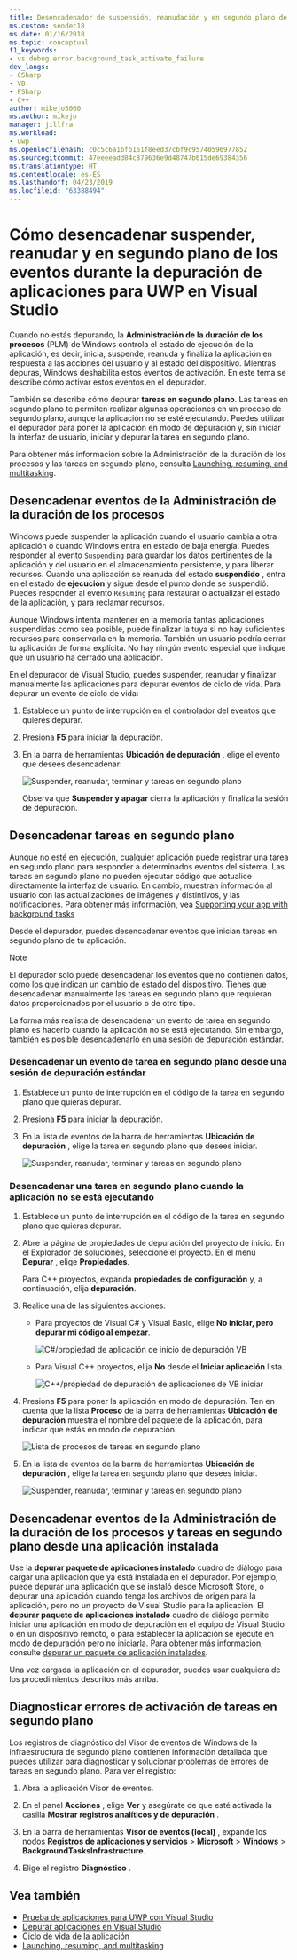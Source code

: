 ```yaml
---
title: Desencadenador de suspensión, reanudación y en segundo plano de los eventos durante la depuración de UWP | Microsoft Docs
ms.custom: seodec18
ms.date: 01/16/2018
ms.topic: conceptual
f1_keywords:
- vs.debug.error.background_task_activate_failure
dev_langs:
- CSharp
- VB
- FSharp
- C++
author: mikejo5000
ms.author: mikejo
manager: jillfra
ms.workload:
- uwp
ms.openlocfilehash: c0c5c6a1bfb161f8eed37cbf9c95740596977852
ms.sourcegitcommit: 47eeeeadd84c879636e9d48747b615de69384356
ms.translationtype: HT
ms.contentlocale: es-ES
ms.lasthandoff: 04/23/2019
ms.locfileid: "63388494"
---
```

# <a name="how-to-trigger-suspend-resume-and-background-events-while-debugging-uwp-apps-in-visual-studio"></a>Cómo desencadenar suspender, reanudar y en segundo plano de los eventos durante la depuración de aplicaciones para UWP en Visual Studio
Cuando no estás depurando, la **Administración de la duración de los procesos** (PLM) de Windows controla el estado de ejecución de la aplicación, es decir, inicia, suspende, reanuda y finaliza la aplicación en respuesta a las acciones del usuario y al estado del dispositivo. Mientras depuras, Windows deshabilita estos eventos de activación. En este tema se describe cómo activar estos eventos en el depurador.

 También se describe cómo depurar **tareas en segundo plano**. Las tareas en segundo plano te permiten realizar algunas operaciones en un proceso de segundo plano, aunque la aplicación no se esté ejecutando. Puedes utilizar el depurador para poner la aplicación en modo de depuración y, sin iniciar la interfaz de usuario, iniciar y depurar la tarea en segundo plano.

 Para obtener más información sobre la Administración de la duración de los procesos y las tareas en segundo plano, consulta [Launching, resuming, and multitasking](/windows/uwp/launch-resume/index).

## <a name="BKMK_Trigger_Process_Lifecycle_Management_events"></a> Desencadenar eventos de la Administración de la duración de los procesos
 Windows puede suspender la aplicación cuando el usuario cambia a otra aplicación o cuando Windows entra en estado de baja energía. Puedes responder al evento `Suspending` para guardar los datos pertinentes de la aplicación y del usuario en el almacenamiento persistente, y para liberar recursos. Cuando una aplicación se reanuda del estado **suspendido** , entra en el estado de **ejecución** y sigue desde el punto donde se suspendió. Puedes responder al evento `Resuming` para restaurar o actualizar el estado de la aplicación, y para reclamar recursos.

 Aunque Windows intenta mantener en la memoria tantas aplicaciones suspendidas como sea posible, puede finalizar la tuya si no hay suficientes recursos para conservarla en la memoria. También un usuario podría cerrar tu aplicación de forma explícita. No hay ningún evento especial que indique que un usuario ha cerrado una aplicación.

 En el depurador de Visual Studio, puedes suspender, reanudar y finalizar manualmente las aplicaciones para depurar eventos de ciclo de vida. Para depurar un evento de ciclo de vida:

1. Establece un punto de interrupción en el controlador del eventos que quieres depurar.

2. Presiona **F5** para iniciar la depuración.

3. En la barra de herramientas **Ubicación de depuración** , elige el evento que desees desencadenar:

     ![Suspender, reanudar, terminar y tareas en segundo plano](../debugger/media/dbg_suspendresumebackground.png "DBG_SuspendResumeBackground")

     Observa que **Suspender y apagar** cierra la aplicación y finaliza la sesión de depuración.

## <a name="BKMK_Trigger_background_tasks"></a> Desencadenar tareas en segundo plano
 Aunque no esté en ejecución, cualquier aplicación puede registrar una tarea en segundo plano para responder a determinados eventos del sistema. Las tareas en segundo plano no pueden ejecutar código que actualice directamente la interfaz de usuario. En cambio, muestran información al usuario con las actualizaciones de imágenes y distintivos, y las notificaciones. Para obtener más información, vea [Supporting your app with background tasks](https://msdn.microsoft.com/library/4c7bb148-eb1f-4640-865e-41f627a46e8e)

 Desde el depurador, puedes desencadenar eventos que inician tareas en segundo plano de tu aplicación.

> [!NOTE]
> El depurador solo puede desencadenar los eventos que no contienen datos, como los que indican un cambio de estado del dispositivo. Tienes que desencadenar manualmente las tareas en segundo plano que requieran datos proporcionados por el usuario o de otro tipo.

 La forma más realista de desencadenar un evento de tarea en segundo plano es hacerlo cuando la aplicación no se está ejecutando. Sin embargo, también es posible desencadenarlo en una sesión de depuración estándar.

### <a name="BKMK_Trigger_a_background_task_event_from_a_standard_debug_session"></a> Desencadenar un evento de tarea en segundo plano desde una sesión de depuración estándar

1. Establece un punto de interrupción en el código de la tarea en segundo plano que quieras depurar.

2. Presiona **F5** para iniciar la depuración.

3. En la lista de eventos de la barra de herramientas **Ubicación de depuración** , elige la tarea en segundo plano que desees iniciar.

     ![Suspender, reanudar, terminar y tareas en segundo plano](../debugger/media/dbg_suspendresumebackground.png "DBG_SuspendResumeBackground")

### <a name="BKMK_Trigger_a_background_task_when_the_app_is_not_running"></a> Desencadenar una tarea en segundo plano cuando la aplicación no se está ejecutando

1. Establece un punto de interrupción en el código de la tarea en segundo plano que quieras depurar.

2. Abre la página de propiedades de depuración del proyecto de inicio. En el Explorador de soluciones, seleccione el proyecto. En el menú **Depurar** , elige **Propiedades**.

     Para C++ proyectos, expanda **propiedades de configuración** y, a continuación, elija **depuración**.

3. Realice una de las siguientes acciones:

    - Para proyectos de Visual C# y Visual Basic, elige **No iniciar, pero depurar mi código al empezar**.

         ![C&#35;&#47;propiedad de aplicación de inicio de depuración VB](../debugger/media/dbg_csvb_dontlaunchapp.png "DBG_CsVb_DontLaunchApp")

    - Para Visual C++ proyectos, elija **No** desde el **Iniciar aplicación** lista.

         ![C&#43;&#43;&#47;propiedad de depuración de aplicaciones de VB iniciar](../debugger/media/dbg_cppjs_dontlaunchapp.png "DBG_CppJs_DontLaunchApp")

4. Presiona **F5** para poner la aplicación en modo de depuración. Ten en cuenta que la lista **Proceso** de la barra de herramientas **Ubicación de depuración** muestra el nombre del paquete de la aplicación, para indicar que estás en modo de depuración.

     ![Lista de procesos de tareas en segundo plano](../debugger/media/dbg_backgroundtask_processlist.png "DBG_BackgroundTask_ProcessList")

5. En la lista de eventos de la barra de herramientas **Ubicación de depuración** , elige la tarea en segundo plano que desees iniciar.

     ![Suspender, reanudar, terminar y tareas en segundo plano](../debugger/media/dbg_suspendresumebackground.png "DBG_SuspendResumeBackground")

## <a name="BKMK_Trigger_Process_Lifetime_Management_events_and_background_tasks_from_an_installed_app"></a> Desencadenar eventos de la Administración de la duración de los procesos y tareas en segundo plano desde una aplicación instalada
 Use la **depurar paquete de aplicaciones instalado** cuadro de diálogo para cargar una aplicación que ya está instalada en el depurador. Por ejemplo, puede depurar una aplicación que se instaló desde Microsoft Store, o depurar una aplicación cuando tenga los archivos de origen para la aplicación, pero no un proyecto de Visual Studio para la aplicación. El **depurar paquete de aplicaciones instalado** cuadro de diálogo permite iniciar una aplicación en modo de depuración en el equipo de Visual Studio o en un dispositivo remoto, o para establecer la aplicación se ejecute en modo de depuración pero no iniciarla. Para obtener más información, consulte [depurar un paquete de aplicación instalados](../debugger/debug-installed-app-package.md).

 Una vez cargada la aplicación en el depurador, puedes usar cualquiera de los procedimientos descritos más arriba.

## <a name="BKMK_Diagnosing_background_task_activation_errors"></a> Diagnosticar errores de activación de tareas en segundo plano
 Los registros de diagnóstico del Visor de eventos de Windows de la infraestructura de segundo plano contienen información detallada que puedes utilizar para diagnosticar y solucionar problemas de errores de tareas en segundo plano. Para ver el registro:

1. Abra la aplicación Visor de eventos.

2. En el panel **Acciones** , elige **Ver** y asegúrate de que esté activada la casilla **Mostrar registros analíticos y de depuración** .

3. En la barra de herramientas **Visor de eventos (local)** , expande los nodos **Registros de aplicaciones y servicios** > **Microsoft** > **Windows** > **BackgroundTasksInfrastructure**.

4. Elige el registro **Diagnóstico** .

## <a name="see-also"></a>Vea también
- [Prueba de aplicaciones para UWP con Visual Studio](../test/testing-store-apps-with-visual-studio.md)
- [Depurar aplicaciones en Visual Studio](/visualstudio/debugger/debugging-windows-store-and-windows-universal-apps)
- [Ciclo de vida de la aplicación](/windows/uwp/launch-resume/app-lifecycle)
- [Launching, resuming, and multitasking](/windows/uwp/launch-resume/index)